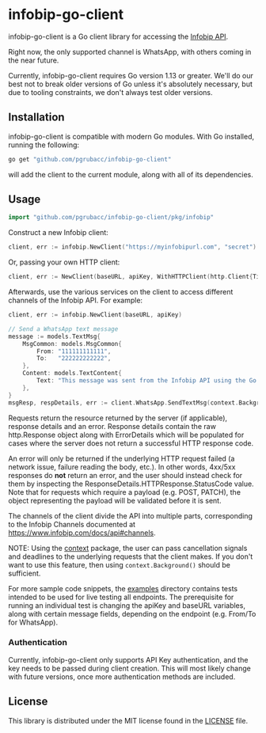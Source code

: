 # infobip-go-client

infobip-go-client is a Go client library for accessing the [Infobip API](https://www.infobip.com/docs/api).

Right now, the only supported channel is WhatsApp, with others coming in the near future.

Currently, infobip-go-client requires Go version 1.13 or greater.
We'll do our best not to break older versions of Go unless it's absolutely necessary, but due to tooling constraints,
we don't always test older versions.

## Installation ##

infobip-go-client is compatible with modern Go modules. With Go installed, running the following:

```bash
go get "github.com/pgrubacc/infobip-go-client"
```

will add the client to the current module, along with all of its dependencies.

## Usage ##

```go
import "github.com/pgrubacc/infobip-go-client/pkg/infobip"
```

Construct a new Infobip client:

```go
client, err := infobip.NewClient("https://myinfobipurl.com", "secret")
```

Or, passing your own HTTP client:

```go
client, err := NewClient(baseURL, apiKey, WithHTTPClient(http.Client{Timeout: 3 * time.Second}))
```

Afterwards, use the various services on the client to
access different channels of the Infobip API. For example:

```go
client, err := infobip.NewClient(baseURL, apiKey)

// Send a WhatsApp text message
message := models.TextMsg{
    MsgCommon: models.MsgCommon{
        From: "111111111111",
        To:   "222222222222",
    },
    Content: models.TextContent{
		Text: "This message was sent from the Infobip API using the Go API client."
	},
}
msgResp, respDetails, err := client.WhatsApp.SendTextMsg(context.Background(), message)
```

Requests return the resource returned by the server (if applicable), response details and an error.
Response details contain the raw http.Response object along with ErrorDetails which will be populated for cases
where the server does not return a successful HTTP response code.

An error will only be returned if the underlying HTTP request failed (a network issue, failure reading the body, etc.).
In other words, 4xx/5xx responses do **not** return an error, and the user should instead check for them
by inspecting the ResponseDetails.HTTPResponse.StatusCode value. Note that for requests which require a payload (e.g. POST, PATCH),
the object representing the payload will be validated before it is sent.

The channels of the client divide the API into multiple parts, corresponding to the Infobip Channels documented at
https://www.infobip.com/docs/api#channels.

NOTE: Using the [context](https://godoc.org/context) package, the user can pass cancellation signals and deadlines
to the underlying requests that the client makes. If you don't want to use this feature, then using `context.Background()`
should be sufficient.

For more sample code snippets, the [examples](https://github.com/pgrubacc/infobip-go-client/tree/main/examples) directory
contains tests intended to be used for live testing all endpoints. The prerequisite for running an individual test is changing
the apiKey and baseURL variables, along with certain message fields, depending on the endpoint (e.g. From/To for WhatsApp).


### Authentication ###

Currently, infobip-go-client only supports API Key authentication, and the key needs to be passed during client creation.
This will most likely change with future versions, once more authentication methods are included.

## License ##

This library is distributed under the MIT license found in the [LICENSE](./LICENSE) file.
